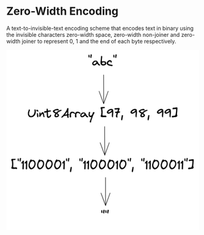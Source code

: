# Zero-Width Encoding

A text-to-invisible-text encoding scheme that encodes text in binary using the
invisible characters zero-width space, zero-width non-joiner and zero-width
joiner to represent 0, 1 and the end of each byte respectively.

![zero-width encoding diagram](images/zero-width-encoding.png)
